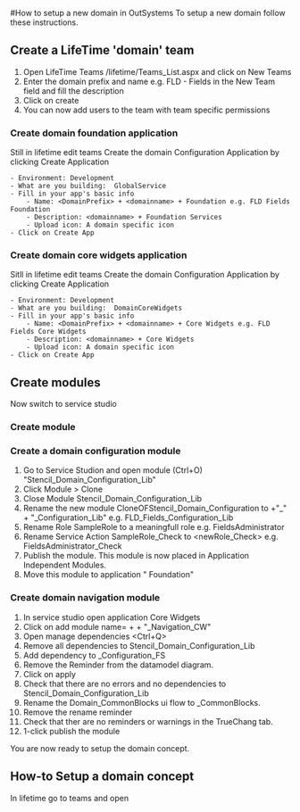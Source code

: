 #How to setup a new domain in OutSystems
To setup a new domain follow these instructions.
## Create a LifeTime 'domain' team
1. Open LifeTime Teams <yourenvironment>/lifetime/Teams_List.aspx and click on New Teams
2. Enter the domain prefix and name e.g. FLD - Fields in the New Team field and fill the description
3. Click on create 
4. You can now add users to the team with team specific permissions
### Create domain foundation application
Still in lifetime edit teams 
Create the domain Configuration Application by clicking Create Application

    - Environment: Development
    - What are you building:  GlobalService
    - Fill in your app's basic info
        - Name: <DomainPrefix> + <domainname> + Foundation e.g. FLD Fields Foundation
        - Description: <domainname> + Foundation Services
        - Upload icon: A domain specific icon
    - Click on Create App
### Create domain core widgets application
Sitll in lifetime edit teams
Create the domain Configuration Application by clicking Create Application

    - Environment: Development
    - What are you building:  DomainCoreWidgets
    - Fill in your app's basic info
        - Name: <DomainPrefix> + <domainname> + Core Widgets e.g. FLD Fields Core Widgets
        - Description: <domainname> + Core Widgets
        - Upload icon: A domain specific icon
    - Click on Create App
## Create modules
Now switch to service studio
### Create module 
### Create a domain configuration module
1. Go to Service Studion and open module (Ctrl+O) "Stencil_Domain_Configuration_Lib"
2. Click Module > Clone
3. Close Module Stencil_Domain_Configuration_Lib
4. Rename the new module CloneOFStencil_Domain_Configuration to <domainprefix> +"_" <domain> + "_Configuration_Lib" e.g. FLD_Fields_Configuration_Lib
5. Rename Role SampleRole to a meaningfull role e.g. FieldsAdministrator
6. Rename Service Action SampleRole_Check to <newRole_Check> e.g. FieldsAdministrator_Check
7. Publish the module. This module is now placed in Application Independent Modules.
8. Move this module to application "<domain> Foundation"
### Create domain navigation module
1. In service studio open application <domain> Core Widgets
2. Click on add module name=<domainprefix> + <domain> + "_Navigation_CW"
3. Open manage dependencies <Ctrl+Q> 
4. Remove all dependencies to Stencil_Domain_Configuration_Lib
5. Add dependency to <domain>_Configuration_FS
6. Remove the Reminder from the datamodel diagram.
7. Click on apply
8. Check that there are no errors and no dependencies to Stencil_Domain_Configuration_Lib
9. Rename the Domain_CommonBlocks ui flow to <domain>_CommonBlocks.
10. Remove the rename reminder
11. Check that ther are no reminders or warnings in the TrueChang tab.
10. 1-click publish the module

You are now ready to setup the domain concept.

## How-to Setup a domain concept
In lifetime go to teams and open 